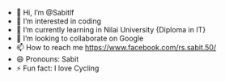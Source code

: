 - 👋 Hi, I’m @Sabitlf
- 👀 I’m interested in coding
- 🌱 I’m currently learning in Nilai University {Diploma in IT}
- 💞️ I’m looking to collaborate on Google
- 📫 How to reach me https://www.facebook.com/rs.sabit.50/
- 😄 Pronouns: Sabit
- ⚡ Fun fact: I love Cycling

<!---
Sabit31/Sabit31 is a ✨ special ✨ repository because its `README.md` (this file) appears on your GitHub profile.
You can click the Preview link to take a look at your changes.
--->
